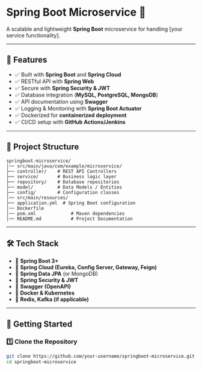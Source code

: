 # Spring Boot Microservice 🚀

A scalable and lightweight **Spring Boot** microservice for handling [your service functionality].

---

## 📌 Features
- ✅ Built with **Spring Boot** and **Spring Cloud**
- ✅ RESTful API with **Spring Web**
- ✅ Secure with **Spring Security & JWT**
- ✅ Database integration (**MySQL, PostgreSQL, MongoDB**)
- ✅ API documentation using **Swagger**
- ✅ Logging & Monitoring with **Spring Boot Actuator**
- ✅ Dockerized for **containerized deployment**
- ✅ CI/CD setup with **GitHub Actions/Jenkins**

---

## 📂 Project Structure

    springboot-microservice/
    │── src/main/java/com/example/microservice/
    ├── controller/    # REST API Controllers 
    ├── service/       # Business logic layer
    ├── repository/    # Database repositories
    ├── model/         # Data Models / Entities
    ├── config/        # Configuration classes
    │── src/main/resources/
    ├── application.yml  # Spring Boot configuration
    │── Dockerfile
    │── pom.xml             # Maven dependencies
    │── README.md           # Project Documentation




---

## 🛠 Tech Stack
- 🔹 **Spring Boot 3+**
- 🔹 **Spring Cloud (Eureka, Config Server, Gateway, Feign)**
- 🔹 **Spring Data JPA** (or MongoDB)
- 🔹 **Spring Security & JWT**
- 🔹 **Swagger (OpenAPI)**
- 🔹 **Docker & Kubernetes**
- 🔹 **Redis, Kafka (if applicable)**

---

## 🚀 Getting Started

### 1️⃣ Clone the Repository
```bash
git clone https://github.com/your-username/springboot-microservice.git
cd springboot-microservice
